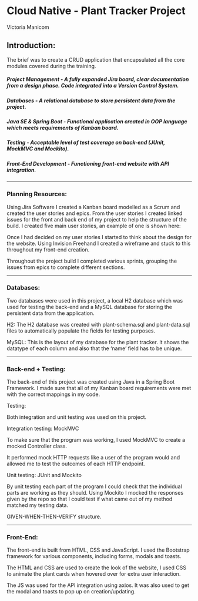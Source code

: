 # Cloud Native - Plant Tracker Project
Victoria Manicom
## Introduction:

The brief was to create a CRUD application that encapsulated all the core modules covered during the training.

##### Project Management - A fully expanded Jira board, clear documentation from a design phase. Code integrated into a Version Control System.
##### Databases - A relational database to store persistent data from the project.
##### Java SE & Spring Boot - Functional application created in OOP language which meets requirements of Kanban board.
##### Testing - Acceptable level of test coverage on back-end (JUnit, MockMVC and Mockito).
##### Front-End Development - Functioning front-end website with API integration.

*****

### Planning Resources:
Using Jira Software I created a Kanban board modelled as a Scrum and created the user stories and epics. From the user stories I created linked issues for the front and back end of my project to help the structure of the build. I created five main user stories, an example of one is shown here:

Once I had decided on my user stories I started to think about the design for the website. Using Invision Freehand I created a wireframe and stuck to this throughout my front-end creation.

Throughout the project build I completed various sprints, grouping the issues from epics to complete different sections.

*****


### Databases:
Two databases were used in this project, a local H2 database which was used for testing the back-end and a MySQL database for storing the persistent data from the application.

H2:
The H2 database was created with plant-schema.sql and plant-data.sql files to automatically populate the fields for testing purposes.

MySQL:
This is the layout of my database for the plant tracker.
It shows the datatype of each column and also that the ‘name’ field has to be unique.


*****

### Back-end + Testing:

The back-end of this project was created using Java in a Spring Boot Framework. I made sure that all of my Kanban board requirements were met with the correct mappings in my code.


Testing:

Both integration and unit testing was used on this project.

Integration testing: MockMVC

To make sure that the program was working, I used MockMVC to create a mocked Controller class.

It performed mock HTTP requests like a user of the program would and allowed me to test the outcomes of each HTTP endpoint.





Unit testing: JUnit and Mockito

By unit testing each part of the program I could check that the individual parts are working as they should. Using Mockito I mocked the responses given by the repo so that I could test if what came out of my method matched my testing data.

GIVEN-WHEN-THEN-VERIFY structure.

*****

### Front-End:
The front-end is built from HTML, CSS and JavaScript. I used the Bootstrap framework for various components, including forms, modals and toasts.

The HTML and CSS are used to create the look of the website, I used CSS to animate the plant cards when hovered over for extra user interaction.

The JS was used for the API integration using axios. It was also used to get the modal and toasts to pop up on creation/updating.


